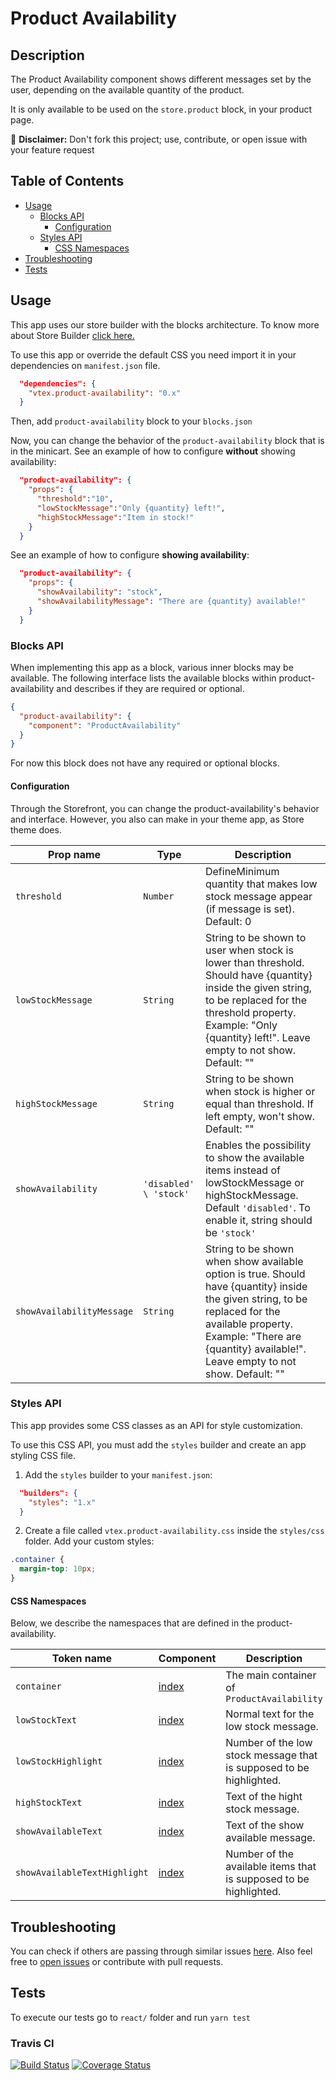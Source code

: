 # Product Availability

## Description

The Product Availability component shows different messages set by the user, depending on the available quantity of the product.

It is only available to be used on the `store.product` block, in your product page.

:loudspeaker: **Disclaimer:** Don't fork this project; use, contribute, or open issue with your feature request

## Table of Contents

- [Usage](#usage)
  - [Blocks API](#blocks-api)
    - [Configuration](#configuration)
  - [Styles API](#styles-api)
    - [CSS Namespaces](#css-namespaces)
- [Troubleshooting](#troubleshooting)
- [Tests](#tests)

## Usage

This app uses our store builder with the blocks architecture. To know more about Store Builder [click here.](https://help.vtex.com/en/tutorial/understanding-storebuilder-and-stylesbuilder#structuring-and-configuring-our-store-with-object-object)

To use this app or override the default CSS you need import it in your dependencies on `manifest.json` file.

```json
  "dependencies": {
    "vtex.product-availability": "0.x"
  }
```

Then, add `product-availability` block to your `blocks.json`

Now, you can change the behavior of the `product-availability` block that is in the minicart. See an example of how to configure **without** showing availability:

```json
  "product-availability": {
    "props": {
      "threshold":"10",
      "lowStockMessage":"Only {quantity} left!",
      "highStockMessage":"Item in stock!"
    }
  }
```

See an example of how to configure **showing availability**:

```json
  "product-availability": {
    "props": {
      "showAvailability": "stock",
      "showAvailabilityMessage": "There are {quantity} available!"
    }
  }
```

### Blocks API

When implementing this app as a block, various inner blocks may be available. The following interface lists the available blocks within product-availability and describes if they are required or optional.

```json
{
  "product-availability": {
    "component": "ProductAvailability"
  }
}
```

For now this block does not have any required or optional blocks.

#### Configuration

Through the Storefront, you can change the product-availability's behavior and interface. However, you also can make in your theme app, as Store theme does.

| Prop name           | Type      | Description                                                                                 |
| ------------------- | --------- | ------------------------------------------------------------------------------------------- |
| `threshold`     | `Number` | DefineMinimum quantity that makes low stock message appear (if message is set). Default: 0    |
| `lowStockMessage`        | `String` | String to be shown to user when stock is lower than threshold. Should have {quantity} inside the given string, to be replaced for the threshold property. Example: \"Only {quantity} left!\". Leave empty to not show. Default: ""              |
| `highStockMessage`  | `String` | String to be shown when stock is higher or equal than threshold. If left empty, won\'t show. Default: ""                                                              |
| `showAvailability`  | `'disabled' \ 'stock'` | Enables the possibility to show the available items instead of lowStockMessage or highStockMessage. Default `'disabled'`. To enable it, string should be `'stock'`                                                     |
| `showAvailabilityMessage`  | `String` | String to be shown when show available option is true. Should have {quantity} inside the given string, to be replaced for the available property. Example: \"There are {quantity} available!\". Leave empty to not show. Default: ""                                                              |

### Styles API

This app provides some CSS classes as an API for style customization.

To use this CSS API, you must add the `styles` builder and create an app styling CSS file.

1. Add the `styles` builder to your `manifest.json`:

```json
  "builders": {
    "styles": "1.x"
  }
```

2. Create a file called `vtex.product-availability.css` inside the `styles/css` folder. Add your custom styles:

```css
.container {
  margin-top: 10px;
}
```

#### CSS Namespaces

Below, we describe the namespaces that are defined in the product-availability.

| Token name                 | Component                                                                                                                                                                                                                                                                                                                                                                     | Description                                                   |
| -------------------------- | ----------------------------------------------------------------------------------------------------------------------------------------------------------------------------------------------------------------------------------------------------------------------------------------------------------------------------------------------------------------------------- | ------------------------------------------------------------- |
| `container`                | [index](https://github.com/vtex-apps/product-availability/blob/master/react/components/ProductAvailability.tsx) | The main container of `ProductAvailability`                      |
| `lowStockText`          | [index](https://github.com/vtex-apps/product-availability/blob/master/react/components/LowStock.tsx)    |  Normal text for the low stock message.
| `lowStockHighlight`           | [index](https://github.com/vtex-apps/product-availability/blob/master/react/components/LowStock.tsx)   |  Number of the low stock message that is supposed to be highlighted.  |
| `highStockText`           | [index](https://github.com/vtex-apps/product-availability/blob/master/react/components/HighStock.tsx)   | Text of the hight stock message.    |
| `showAvailableText`           | [index](https://github.com/vtex-apps/product-availability/blob/master/react/components/ShowAvailable.tsx)   | Text of the show available message.    |
| `showAvailableTextHighlight`           | [index](https://github.com/vtex-apps/product-availability/blob/master/react/components/ShowAvailable.tsx)   | Number of the available items that is supposed to be highlighted.

## Troubleshooting

You can check if others are passing through similar issues [here](https://github.com/vtex-apps/product-availability/issues). Also feel free to [open issues](https://github.com/vtex-apps/product-availability/issues/new) or contribute with pull requests.

## Tests

To execute our tests go to `react/` folder and run `yarn test`

### Travis CI

[![Build Status](https://travis-ci.org/vtex-apps/product-availability.svg?branch=master)](https://travis-ci.org/vtex-apps/product-availability)
[![Coverage Status](https://coveralls.io/repos/github/vtex-apps/product-availability/badge.svg?branch=master)](https://coveralls.io/github/vtex-apps/product-availability?branch=master)
